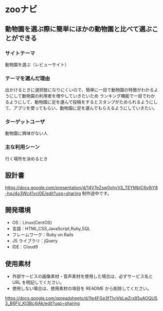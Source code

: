 
# zooナビ

## 動物園を選ぶ際に簡単にほかの動物園と比べて選ぶことができる

### サイトテーマ

動物園を選ぶ（レビューサイト）

### テーマを選んだ理由

出かけるときに選択肢になりにくいので、簡単に一目で動物園の特徴がわかるようにして動物園の利用者を増やしていきたいため
ランキング機能で一目でわかるようにして、動物園に足を運んで投稿をするとスタンプがためられるようにして、アプリを使ってもらい、動物園に足を運んでもらえるようにしていきたい。

### ターゲットユーザ

動物園に興味がない人

### 主な利用シーン

行く場所を決めるとき

## 設計書

https://docs.google.com/presentation/d/14V7eZsw0ohvVS_TEYMblC6y6iY8-hqJ4o3Wc41ycI0E/edit?usp=sharing
制作途中です。

## 開発環境

- OS：Linux(CentOS)
- 言語：HTML,CSS,JavaScript,Ruby,SQL
- フレームワーク：Ruby on Rails
- JS ライブラリ：jQuery
- IDE：Cloud9

## 使用素材

- 外部サービスの画像素材・音声素材を使用した場合は、必ずサービス名と URL を明記してください。
- 使用しない場合は、使用素材の項目を README から削除してください。

https://docs.google.com/spreadsheets/d/1le4FGp3fTlyjVbLwZrx85uAOQUS3_B6FV_KI3Bc4iAk/edit?usp=sharing